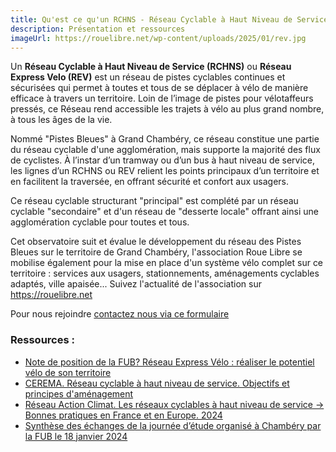 ```yaml
---
title: Qu'est ce qu'un RCHNS - Réseau Cyclable à Haut Niveau de Service ?
description: Présentation et ressources
imageUrl: https://rouelibre.net/wp-content/uploads/2025/01/rev.jpg
---
```


Un <strong>Réseau Cyclable à Haut Niveau de Service (RCHNS)</strong>  ou <strong>Réseau Express Velo (REV)</strong> est un réseau de pistes cyclables continues et sécurisées qui permet à toutes et tous de se déplacer à vélo de manière efficace à travers un territoire. Loin de l’image de pistes pour vélotaffeurs pressés, ce Réseau rend accessible les trajets à vélo au plus grand nombre, à tous les âges de la vie.

Nommé "Pistes Bleues" à Grand Chambéry, ce réseau constitue une partie du réseau cyclable d'une agglomération, mais supporte la majorité des flux de cyclistes. À l’instar d’un tramway ou d’un bus à haut niveau de service, les lignes d’un RCHNS ou REV relient les points principaux d’un territoire et en facilitent la traversée, en offrant sécurité et confort aux usagers. 

Ce réseau cyclable structurant "principal" est complété par un réseau cyclable "secondaire" et d'un réseau de "desserte locale" offrant ainsi une agglomération cyclable pour toutes et tous.

Cet observatoire suit et évalue le développement du réseau des Pistes Bleues sur le territoire de Grand Chambéry, l'association Roue Libre se mobilise également pour la mise en place d'un système vélo complet sur ce territoire : services aux usagers, stationnements, aménagements cyclables adaptés, ville apaisée...
Suivez l'actualité de l'association sur https://rouelibre.net

Pour nous rejoindre <a href="https://framaforms.org/observatoire-pistes-bleues-roue-libre-1738778551" target="_blank"> contactez nous via ce formulaire</a>

### Ressources :
- <a href="https://www.fub.fr/sites/fub/files/fub_note-position_rev_241017_web.pdf" target="_blank">Note de position de la FUB? Réseau Express Vélo : réaliser le potentiel vélo de son territoire </a>
- <a href="https://www.au5v.fr/wp-content/uploads/2024/10/fi03316_velo_n35_reseau_cyclable_hns.pdf" target="_blank">CEREMA. Réseau cyclable à haut niveau de service. Objectifs et principes d'aménagement</a>
- <a href="https://reseauactionclimat.org/wp-content/uploads/2024/01/rac_bp_reseauxcycl_pages.pdf" target="_blank">Réseau Action Climat. Les réseaux cyclables à haut niveau de service -> Bonnes pratiques en France et en Europe. 2024</a>
- <a href="https://www.fub.fr/fub/actualites/reseau-express-velo-concept-transposable-dela-grandes-metropoles" target="_blank">Synthèse des échanges de la journée d’étude organisé à Chambéry par la FUB le 18 janvier 2024 </a>